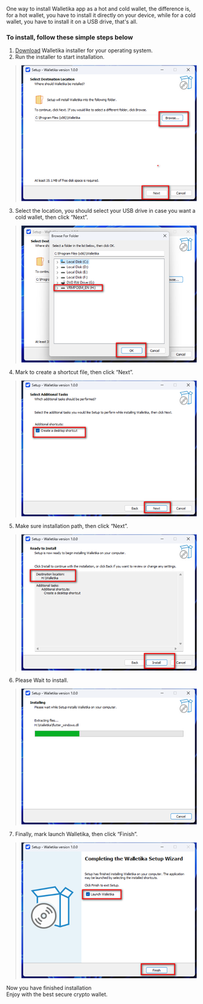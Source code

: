 One way to install Walletika app as a hot and cold wallet, the difference is, for a hot wallet, you have to install it directly on your device, while for a cold wallet, you have to install it on a USB drive, that's all.

### To install, follow these simple steps below

1. [Download](https://walletika.io/download) Walletika installer for your operating system.
2. Run the installer to start installation.
> ![](https://raw.githubusercontent.com/Walletika/walletika-web-fetch/main/docs/how-to-install/images/1.png)
3. Select the location, you should select your USB drive in case you want a cold wallet, then click “Next”.
> ![](https://raw.githubusercontent.com/Walletika/walletika-web-fetch/main/docs/how-to-install/images/2.png)
4. Mark to create a shortcut file, then click “Next”.
> ![](https://raw.githubusercontent.com/Walletika/walletika-web-fetch/main/docs/how-to-install/images/3.png)
5. Make sure installation path, then click “Next”.
> ![](https://raw.githubusercontent.com/Walletika/walletika-web-fetch/main/docs/how-to-install/images/4.png)
6. Please Wait to install.
> ![](https://raw.githubusercontent.com/Walletika/walletika-web-fetch/main/docs/how-to-install/images/5.png)
7. Finally, mark launch Walletika, then click “Finish”.
> ![](https://raw.githubusercontent.com/Walletika/walletika-web-fetch/main/docs/how-to-install/images/6.png)

Now you have finished installation\
Enjoy with the best secure crypto wallet.